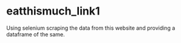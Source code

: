 # eatthismuch_link1

Using selenium scraping the data from this website and providing a dataframe of the same.
